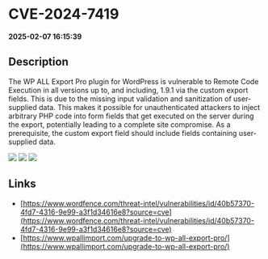 # CVE-2024-7419

**2025-02-07 16:15:39**

## Description
The WP ALL Export Pro plugin for WordPress is vulnerable to Remote Code Execution in all versions up to, and including, 1.9.1 via the custom export fields. This is due to the missing input validation and sanitization of user-supplied data. This makes it possible for unauthenticated attackers to inject arbitrary PHP code into form fields that get executed on the server during the export, potentially leading to a complete site compromise. 
As a prerequisite, the custom export field should include fields containing user-supplied data.

![](https://img.shields.io/static/v1?label=Score&message=8.3&color=red)
![](https://img.shields.io/static/v1?label=Severity&message=HIGH&color=red)
![](https://img.shields.io/static/v1?label=CWE&message=RCE&color=green)

## Links
- [https://www.wordfence.com/threat-intel/vulnerabilities/id/40b57370-4fd7-4316-9e99-a3f1d34616e8?source=cve](https://www.wordfence.com/threat-intel/vulnerabilities/id/40b57370-4fd7-4316-9e99-a3f1d34616e8?source=cve)
- [https://www.wpallimport.com/upgrade-to-wp-all-export-pro/](https://www.wpallimport.com/upgrade-to-wp-all-export-pro/)
